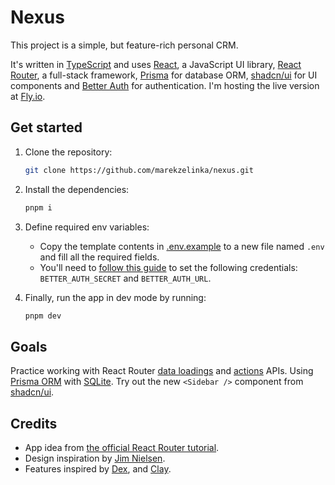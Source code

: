 # Nexus

This project is a simple, but feature-rich personal CRM.

It's written in [TypeScript](https://www.typescriptlang.org/) and uses [React](https://react.dev/), a JavaScript UI library, [React Router](https://reactrouter.com/), a full-stack framework, [Prisma](https://www.prisma.io/) for database ORM, [shadcn/ui](https://ui.shadcn.com/) for UI components and [Better Auth](https://www.better-auth.com/) for authentication. I'm hosting the live version at [Fly.io](https://fly.io/).

## Get started

1. Clone the repository:

   ```sh
   git clone https://github.com/marekzelinka/nexus.git
   ```

2. Install the dependencies:

   ```sh
   pnpm i
   ```

3. Define required env variables:

   - Copy the template contents in [.env.example](.env.example) to a new file named `.env` and fill all the required fields.
   - You'll need to [follow this guide](https://www.better-auth.com/docs/installation) to set the following credentials: `BETTER_AUTH_SECRET` and `BETTER_AUTH_URL`.

4. Finally, run the app in dev mode by running:

   ```sh
   pnpm dev
   ```

## Goals

Practice working with React Router [data loadings](https://reactrouter.com/start/framework/data-loading) and [actions](https://reactrouter.com/start/framework/actions) APIs. Using [Prisma ORM](https://www.prisma.io/) with [SQLite](https://www.sqlite.org/). Try out the new `<Sidebar />` component from [shadcn/ui](https://ui.shadcn.com/).

## Credits

- App idea from [the official React Router tutorial](https://reactrouter.com/tutorials/address-book).
- Design inspiration by [Jim Nielsen](https://blog.jim-nielsen.com/).
- Features inspired by [Dex](https://getdex.com/), and [Clay](https://clay.earth/).
